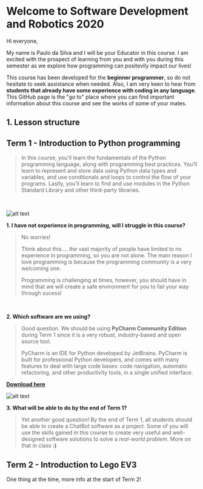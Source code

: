 # Welcome to Software Development and Robotics 2020

Hi everyone, 

My name is Paulo da Silva and I will be your Educator in this course. I am excited with the prospect of learning from you and with you during this semester as we explore how programming can positevily impact our lives! 

This course has been developed for the **beginner programmer**, so do not hesitate to seek assistance when needed. Also, I am very keen to hear from **students that already have some experience with coding in any language**. This GitHub page is the "go to" place where you can find important information about this course and see the works of some of your mates.


## 1. Lesson structure

## Term 1 - Introduction to Python programming

> In this course, you'll learn the fundamentals of the Python programming language, along with programming best practices. You’ll learn to represent and store data using Python data types and variables, and use conditionals and loops to control the flow of your programs.  Lastly, you’ll learn to find and use modules in the Python Standard Library and other third-party libraries.
<br>

![alt text](https://cdn.shopify.com/s/files/1/0185/1576/files/NavImageAssets-More-FAQ.png?v=1506554211 "FAQ")<br>

**1. I have not experience in programming, will I struggle in this course?**

> No worries!
> 
> Think about this.... the vast majority of people have limited to no experience in programming, so you are not alone. The main reason I love programming is because the programming community is a very welcoming one. 
> 
> Programming is challenging at times, however, you should have in mind that we will create a safe environment for you to fail your way through sucess!
<br>

**2. Which software are we using?**

> Good question. We should be using **PyCharm Community Edition** during Term 1 since it is a very robust, industry-based and open source tool.
>
> PyCharm is an IDE for Python developed by JetBrains. PyCharm is built for professional Python developers, and comes with many features to deal with large code bases: code navigation, automatic refactoring, and other productivity tools, in a single unified interface.

**[Download here](https://www.jetbrains.com/pycharm/download/#section=windows)**
<br>

![alt text](https://external-content.duckduckgo.com/iu/?u=https%3A%2F%2Ftse4.mm.bing.net%2Fth%3Fid%3DOIP.2pw0zQjV3btNQ2l6UB_qKgAAAA%26pid%3DApi&f=1 "PyCharm")

**3. What will be able to do by the end of Term 1?**

> Yet another good question! By the end of Term 1, all students should be able to create a ChatBot software as a project. Some of you will use the skills gained in this course to create very useful and well-designed software solutions to solve a *real-world problem*. More on that in class **:)**


## Term 2 - Introduction to Lego EV3

One thing at the time, more info at the start of Term 2!
